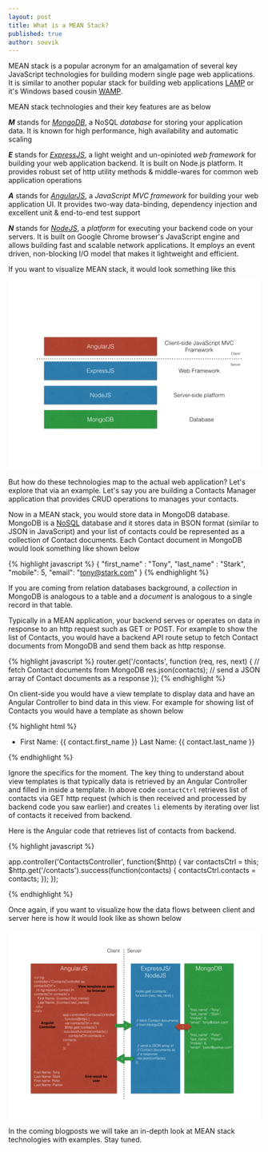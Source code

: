 ```yaml
---
layout: post
title: What is a MEAN Stack?
published: true
author: souvik
---
```


MEAN stack is a popular acronym for an amalgamation of several key JavaScript technologies for building modern single page web applications. It is similar to another popular stack for building web applications [LAMP](https://en.wikipedia.org/wiki/LAMP_(software_bundle)) or it's Windows based cousin [WAMP](https://en.wikipedia.org/wiki/LAMP_(software_bundle)#WAMP).

MEAN stack technologies and their key features are as below

**_M_** stands for *[MongoDB](https://www.mongodb.org/)*, a NoSQL _database_ for storing your application data. It is known for high performance, high availability and automatic scaling

**_E_** stands for *[ExpressJS](http://expressjs.com/)*, a light weight and un-opinioted _web framework_ for building your web application backend. It is built on Node.js platform. It provides robust set of http utility methods & middle-wares for common web application operations

**_A_** stands for *[AngularJS](https://angularjs.org/)*, a _JavaScript MVC framework_ for building your web application UI. It provides two-way data-binding, dependency injection and excellent unit & end-to-end test support

**_N_** stands for *[NodeJS](https://nodejs.org/)*, a _platform_ for executing your backend code on your servers. It is built on Google Chrome browser's JavaScript engine and allows building fast and scalable network applications. It employs an event driven, non-blocking I/O model that makes it lightweight and efficient.

If you want to visualize MEAN stack, it would look something like this

<img src="/public/images/mean.png">

But how do these technologies map to the actual web application? Let's explore that via an example. Let's say you are building a Contacts Manager application that provides CRUD operations to manages your contacts.

Now in a MEAN stack, you would store data in MongoDB database. MongoDB is a [NoSQL](https://en.wikipedia.org/wiki/NoSQL) database and it stores data in BSON format (similar to JSON in JavaScript) and your list of contacts could be represented as a collection of Contact documents. Each Contact document in MongoDB would look something like shown below

{% highlight javascript %}
{
  "first_name" : "Tony",
  "last_name" : "Stark",
  "mobile": 5,
  "email": "tony@stark.com"
}
{% endhighlight %}

If you are coming from relation databases background, a _collection_ in MongoDB is analogous to a table and a _document_ is analogous to a single record in that table.

Typically in a MEAN application, your backend serves or operates on data in response to an http request such as GET or POST. For example to show the list of Contacts, you would have a backend API route setup to fetch Contact documents from MongoDB and send them back as http response.

{% highlight javascript %}
router.get('/contacts', function (req, res, next) {
  // fetch Contact documents from MongoDB
  res.json(contacts); // send a JSON array of Contact documents as a response
});
{% endhighlight %}

On client-side you would have a view template to display data and have an Angular Controller to bind data in this view. For example for showing list of Contacts you would have a template as shown below

{% highlight html %}
<ul ng-controller="ContactsController as contactsCtrl">
  <li ng-repeat="contact in contactsCtrl.contacts">
    First Name: {{ contact.first_name }}
    Last Name: {{ contact.last_name }}
  </li>
</ul>
{% endhighlight %}

Ignore the specifics for the moment. The key thing to understand about view templates is that typically data is retrieved by an Angular Controller and filled in inside a template. In above code <code>contactCtrl</code> retrieves list of contacts via GET http request (which is then received and processed by backend code you saw earlier) and creates <code>li</code> elements by iterating over list of contacts it received from backend.

Here is the Angular code that retrieves list of contacts from backend.

{% highlight javascript %}

app.controller('ContactsController', function($http) {
  var contactsCtrl = this;
  $http.get('/contacts').success(function(contacts) {
      contactsCtrl.contacts = contacts;
    });
});

{% endhighlight %}

Once again, if you want to visualize how the data flows between client and server here is how it would look like as shown below

<img src="/public/images/mean_flow.png">

In the coming blogposts we will take an in-depth look at MEAN stack technologies with examples. Stay tuned.
